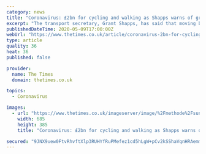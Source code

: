 ```yaml
---
category: news
title: "Coronavirus: £2bn for cycling and walking as Shapps warns of gradual return to normality"
excerpt: "The transport secretary, Grant Shapps, has said that moving beyond the coronavirus pandemic will be a “gradual process, not a single leap to freedom” as he announced a £2bn package to support cycling"
publishedDateTime: 2020-05-09T17:00:00Z
webUrl: "https://www.thetimes.co.uk/article/coronavirus-2bn-for-cycling-and-walking-as-shapps-warns-of-gradual-return-to-normality-3sf8rd0nh"
type: article
quality: 36
heat: 36
published: false

provider:
  name: The Times
  domain: thetimes.co.uk

topics:
  - Coronavirus

images:
  - url: "https://www.thetimes.co.uk/imageserver/image/%2Fmethode%2Fsundaytimes%2Fprod%2Fweb%2Fbin%2F6b5e62e8-9217-11ea-9c50-5254352bc924.jpg?crop=5622%2C3162%2C0%2C293&resize=685"
    width: 685
    height: 385
    title: "Coronavirus: £2bn for cycling and walking as Shapps warns of gradual return to normality"

secured: "9JNX9uew0FtvRhvftXlp3RUHYfRuPMefez1cd5hLgW+pCv2kSShaVqnHRAemm1igL6bYAKzEaQRFq72Cw4pWQtmSKhJ0VFSbeP8gK5v21rfZrJjo53I5X0sEx7cPt5xgPoGt5T+hup04tVTZEa2TGXZt0comYYigvpJqVRlFKdPTighCV/EX0yCbZflKuTaAR/WRFAQ1TZRLzxCqUFot0YZxI7HUxt1z7UPpFbYjeaxt9wd5gDPysHw/gdr1KzXcshseqRbRpFrOGzSN/ya559WaTVCzqef7BuTlgKCBopqX1NkLfkMBFG+HsAAUqD6j2ozsMTQFy2irxssTDYR72LIcQpx4VX02JrcF3asS9QROR+SXdueMOfA867B06GJOcWrAUUi8xSPG99xUwGL3zC9DTOAbkZvp/pr+fM3cRiyGi6Qa7wbzDCaqWGBImF58Jq4FbVEtupgBC9BWqVGdHPCJmhF25CN44xvLZvnrYFc=;xm1kTJwT/jOIbGsRmoCYYA=="
---
```


